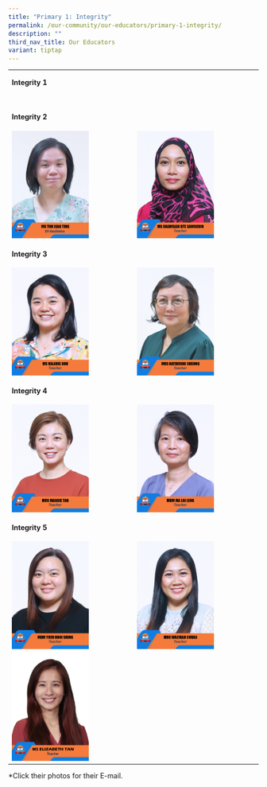 ```yaml
---
title: "Primary 1: Integrity"
permalink: /our-community/our-educators/primary-1-integrity/
description: ""
third_nav_title: Our Educators
variant: tiptap
---
```

<table style="minWidth: 50px">
<colgroup>
<col>
<col>
</colgroup>
<tbody>
<tr>
<td rowspan="1" colspan="2">
<p><strong>Integrity 1</strong>
</p>
</td>
</tr>
<tr>
<td rowspan="1" colspan="1">
<p></p>
</td>
<td rowspan="1" colspan="1">
<p></p>
</td>
</tr>
<tr>
<td rowspan="1" colspan="2">
<p><strong>Integrity 2</strong>
</p>
</td>
</tr>
<tr>
<td rowspan="1" colspan="1">
<div class="isomer-image-wrapper">
<img style="width:65%" height="auto" width="100%" src="/images/Teaching%20Staff/ms%20toh%20xiao%20ting.jpg">
</div>
</td>
<td rowspan="1" colspan="1">
<div class="isomer-image-wrapper">
<img style="width:65%" height="auto" width="100%" src="/images/Teaching%20Staff/2023_ms%20shamsiah%20bte%20samsudin.jpg">
</div>
</td>
</tr>
<tr>
<td rowspan="1" colspan="2">
<p><strong>Integrity 3</strong>
</p>
</td>
</tr>
<tr>
<td rowspan="1" colspan="1">
<div class="isomer-image-wrapper">
<img style="width:65%" height="auto" width="100%" src="/images/Teaching%20Staff/2023_ms%20valarie%20koh.jpg">
</div>
</td>
<td rowspan="1" colspan="1">
<div class="isomer-image-wrapper">
<img style="width:65%" height="auto" width="100%" src="/images/Teaching%20Staff/2023_mrs%20katherine%20cheong.jpg">
</div>
</td>
</tr>
<tr>
<td rowspan="1" colspan="2">
<p><strong>Integrity 4</strong>
</p>
</td>
</tr>
<tr>
<td rowspan="1" colspan="1">
<div class="isomer-image-wrapper">
<img style="width:65%" height="auto" width="100%" src="/images/Teaching%20Staff/2023_mrs%20maggie%20tan.jpg">
</div>
</td>
<td rowspan="1" colspan="1">
<div class="isomer-image-wrapper">
<img style="width:65%" height="auto" width="100%" src="/images/Teaching%20Staff/2023_mdm%20ma%20lai%20leng.jpg">
</div>
</td>
</tr>
<tr>
<td rowspan="1" colspan="2">
<p><strong>Integrity 5</strong>
</p>
</td>
</tr>
<tr>
<td rowspan="1" colspan="1">
<div class="isomer-image-wrapper">
<img style="width:65%" height="auto" width="100%" src="/images/Teaching%20Staff/2023_mdm%20yuen%20hooi%20shing.jpg">
</div>
</td>
<td rowspan="1" colspan="1">
<div class="isomer-image-wrapper">
<img style="width:65%" height="auto" width="100%" src="/images/Teaching%20Staff/2023_mrs%20wazirah%20covas.jpg">
</div>
</td>
</tr>
<tr>
<td rowspan="1" colspan="1">
<div class="isomer-image-wrapper">
<img style="width:65%" height="auto" width="100%" src="/images/Teaching%20Staff/2023_ms%20elizabeth%20tan.jpg">
</div>
</td>
<td rowspan="1" colspan="1">
<p></p>
</td>
</tr>
</tbody>
</table>
<p>*Click their photos for their E-mail.</p>